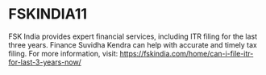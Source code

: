 # FSKINDIA11
FSK India provides expert financial services, including ITR filing for the last three years. Finance Suvidha Kendra can help with accurate and timely tax filing. For more information, visit: https://fskindia.com/home/can-i-file-itr-for-last-3-years-now/
